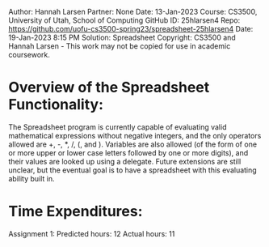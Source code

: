 Author:			Hannah Larsen
Partner:		None
Date:			  13-Jan-2023
Course:			CS3500, University of Utah, School of Computing
GitHub ID:	25hlarsen4
Repo:			  https://github.com/uofu-cs3500-spring23/spreadsheet-25hlarsen4
Date:			  19-Jan-2023 8:15 PM
Solution:		Spreadsheet
Copyright:	CS3500 and Hannah Larsen - This work may not be copied for use in academic coursework.


# Overview of the Spreadsheet Functionality:

The Spreadsheet program is currently capable of evaluating valid mathematical expressions without negative integers,
and the only operators allowed are +, -, *, /, (, and ).
Variables are also allowed (of the form of one or more upper or lower case letters followed by one or more digits), 
and their values are looked up using a delegate. 
Future extensions are still unclear, but the eventual goal is to have a spreadsheet with this evaluating ability built in.

# Time Expenditures:

Assignment 1:   	Predicted hours: 12  	   Actual hours: 11

